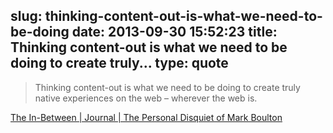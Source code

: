 slug: thinking-content-out-is-what-we-need-to-be-doing
date: 2013-09-30 15:52:23
title: Thinking content-out is what we need to be doing to create truly...
type: quote
---

> Thinking content-out is what we need to be doing to create truly native experiences on the web – wherever the web is.

[The In-Between | Journal | The Personal Disquiet of Mark Boulton](http://www.markboulton.co.uk/journal/theinbetween)
